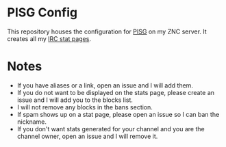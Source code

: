 # PISG Config

This repository houses the configuration for [PISG](http://pisg.sourceforge.net) on my ZNC server. It creates all my [IRC stat pages](https://ircstats.zacharydubois.moe/).

# Notes

- If you have aliases or a link, open an issue and I will add them.
- If you do not want to be displayed on the stats page, please create an issue and I will add you to the blocks list.
- I will not remove any blocks in the bans section.
- If spam shows up on a stat page, please open an issue so I can ban the nickname.
- If you don't want stats generated for your channel and you are the channel owner, open an issue and I will remove it.
